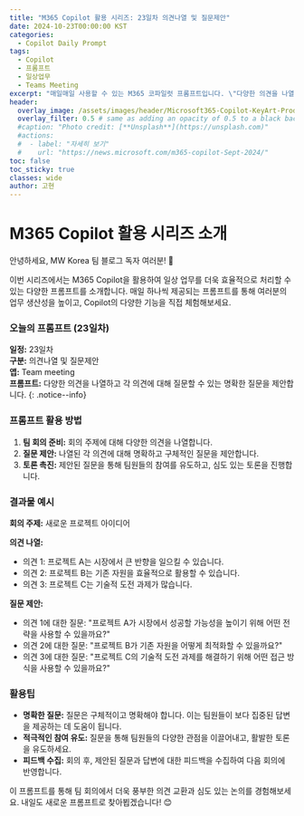 ```yaml
---
title: "M365 Copilot 활용 시리즈: 23일차 의견나열 및 질문제안"
date: 2024-10-23T00:00:00 KST
categories:
  - Copilot Daily Prompt
tags:
  - Copilot
  - 프롬프트
  - 일상업무
  - Teams Meeting
excerpt: "매일매일 사용할 수 있는 M365 코파일럿 프롬프트입니다. \"다양한 의견을 나열하고 각 의견에 대해 질문할 수 있는 명확한 질문을 제안합니다.\""
header:
  overlay_image: /assets/images/header/Microsoft365-Copilot-KeyArt-Productivity-6K-01.png
  overlay_filter: 0.5 # same as adding an opacity of 0.5 to a black background
  #caption: "Photo credit: [**Unsplash**](https://unsplash.com)"
  #actions:
  #  - label: "자세히 보기"
  #    url: "https://news.microsoft.com/m365-copilot-Sept-2024/"
toc: false
toc_sticky: true
classes: wide
author: 고현
---
```


# M365 Copilot 활용 시리즈 소개

안녕하세요, MW Korea 팀 블로그 독자 여러분! 🎉

이번 시리즈에서는 M365 Copilot을 활용하여 일상 업무를 더욱 효율적으로 처리할 수 있는 다양한 프롬프트를 소개합니다. 매일 하나씩 제공되는 프롬프트를 통해 여러분의 업무 생산성을 높이고, Copilot의 다양한 기능을 직접 체험해보세요.

### 오늘의 프롬프트 (23일차)

**일정:** 23일차  
**구분:** 의견나열 및 질문제안   
**앱:** Team meeting    
**프롬프트:** 다양한 의견을 나열하고 각 의견에 대해 질문할 수 있는 명확한 질문을 제안합니다.
{: .notice--info}

### 프롬프트 활용 방법

1. **팀 회의 준비:** 회의 주제에 대해 다양한 의견을 나열합니다.
2. **질문 제안:** 나열된 각 의견에 대해 명확하고 구체적인 질문을 제안합니다.
3. **토론 촉진:** 제안된 질문을 통해 팀원들의 참여를 유도하고, 심도 있는 토론을 진행합니다.

### 결과물 예시

**회의 주제:** 새로운 프로젝트 아이디어

**의견 나열:**
- 의견 1: 프로젝트 A는 시장에서 큰 반향을 일으킬 수 있습니다.
- 의견 2: 프로젝트 B는 기존 자원을 효율적으로 활용할 수 있습니다.
- 의견 3: 프로젝트 C는 기술적 도전 과제가 많습니다.

**질문 제안:**
- 의견 1에 대한 질문: "프로젝트 A가 시장에서 성공할 가능성을 높이기 위해 어떤 전략을 사용할 수 있을까요?"
- 의견 2에 대한 질문: "프로젝트 B가 기존 자원을 어떻게 최적화할 수 있을까요?"
- 의견 3에 대한 질문: "프로젝트 C의 기술적 도전 과제를 해결하기 위해 어떤 접근 방식을 사용할 수 있을까요?"

### 활용팁

- **명확한 질문:** 질문은 구체적이고 명확해야 합니다. 이는 팀원들이 보다 집중된 답변을 제공하는 데 도움이 됩니다.
- **적극적인 참여 유도:** 질문을 통해 팀원들의 다양한 관점을 이끌어내고, 활발한 토론을 유도하세요.
- **피드백 수집:** 회의 후, 제안된 질문과 답변에 대한 피드백을 수집하여 다음 회의에 반영합니다.

이 프롬프트를 통해 팀 회의에서 더욱 풍부한 의견 교환과 심도 있는 논의를 경험해보세요. 내일도 새로운 프롬프트로 찾아뵙겠습니다! 😊

